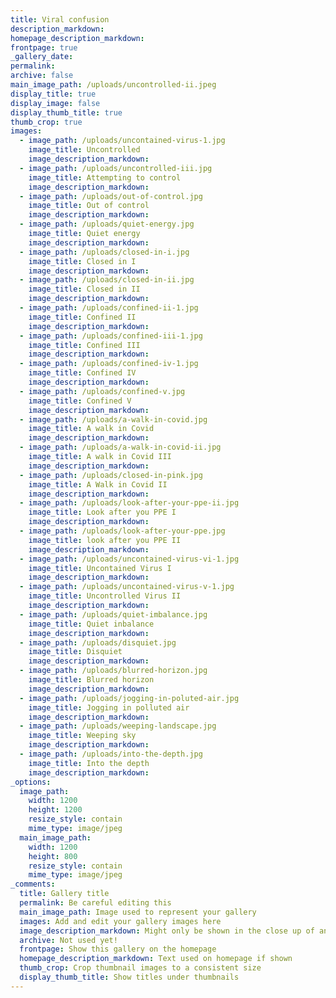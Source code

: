 ```yaml
---
title: Viral confusion
description_markdown:
homepage_description_markdown:
frontpage: true
_gallery_date:
permalink:
archive: false
main_image_path: /uploads/uncontrolled-ii.jpeg
display_title: true
display_image: false
display_thumb_title: true
thumb_crop: true
images:
  - image_path: /uploads/uncontained-virus-1.jpg
    image_title: Uncontrolled
    image_description_markdown:
  - image_path: /uploads/uncontrolled-iii.jpg
    image_title: Attempting to control
    image_description_markdown:
  - image_path: /uploads/out-of-control.jpg
    image_title: Out of control
    image_description_markdown:
  - image_path: /uploads/quiet-energy.jpg
    image_title: Quiet energy
    image_description_markdown:
  - image_path: /uploads/closed-in-i.jpg
    image_title: Closed in I
    image_description_markdown:
  - image_path: /uploads/closed-in-ii.jpg
    image_title: Closed in II
    image_description_markdown:
  - image_path: /uploads/confined-ii-1.jpg
    image_title: Confined II
    image_description_markdown:
  - image_path: /uploads/confined-iii-1.jpg
    image_title: Confined III
    image_description_markdown:
  - image_path: /uploads/confined-iv-1.jpg
    image_title: Confined IV
    image_description_markdown:
  - image_path: /uploads/confined-v.jpg
    image_title: Confined V
    image_description_markdown:
  - image_path: /uploads/a-walk-in-covid.jpg
    image_title: A walk in Covid
    image_description_markdown:
  - image_path: /uploads/a-walk-in-covid-ii.jpg
    image_title: A walk in Covid III
    image_description_markdown:
  - image_path: /uploads/closed-in-pink.jpg
    image_title: A Walk in Covid II
    image_description_markdown:
  - image_path: /uploads/look-after-your-ppe-ii.jpg
    image_title: Look after you PPE I
    image_description_markdown:
  - image_path: /uploads/look-after-your-ppe.jpg
    image_title: look after you PPE II
    image_description_markdown:
  - image_path: /uploads/uncontained-virus-vi-1.jpg
    image_title: Uncontained Virus I
    image_description_markdown:
  - image_path: /uploads/uncontained-virus-v-1.jpg
    image_title: Uncontrolled Virus II
    image_description_markdown:
  - image_path: /uploads/quiet-imbalance.jpg
    image_title: Quiet inbalance
    image_description_markdown:
  - image_path: /uploads/disquiet.jpg
    image_title: Disquiet
    image_description_markdown:
  - image_path: /uploads/blurred-horizon.jpg
    image_title: Blurred horizon
    image_description_markdown:
  - image_path: /uploads/jogging-in-poluted-air.jpg
    image_title: Jogging in polluted air
    image_description_markdown:
  - image_path: /uploads/weeping-landscape.jpg
    image_title: Weeping sky
    image_description_markdown:
  - image_path: /uploads/into-the-depth.jpg
    image_title: Into the depth
    image_description_markdown:
_options:
  image_path:
    width: 1200
    height: 1200
    resize_style: contain
    mime_type: image/jpeg
  main_image_path:
    width: 1200
    height: 800
    resize_style: contain
    mime_type: image/jpeg
_comments:
  title: Gallery title
  permalink: Be careful editing this
  main_image_path: Image used to represent your gallery
  images: Add and edit your gallery images here
  image_description_markdown: Might only be shown in the close up of an image
  archive: Not used yet!
  frontpage: Show this gallery on the homepage
  homepage_description_markdown: Text used on homepage if shown
  thumb_crop: Crop thumbnail images to a consistent size
  display_thumb_title: Show titles under thumbnails
---
```


